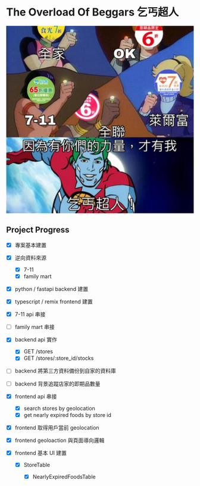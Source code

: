 # The Overload Of Beggars 乞丐超人

![The Overload Of Beggars](./docs/hero.jpg)

## Project Progress

- [x] 專案基本建置
- [x] 逆向資料來源
    - [x] 7-11
    - [x] family mart
- [x] python / fastapi backend 建置
- [x] typescript / remix frontend 建置
- [x] 7-11 api 串接
- [ ] family mart 串接
- [x] backend api 實作
    - [x] GET /stores
    - [x] GET /stores/:store_id/stocks
- [ ] backend 將第三方資料備份到自家的資料庫
- [ ] backend 背景追蹤店家的即期品數量

- [x] frontend api 串接
    - [x] search stores by geolocation
    - [x] get nearly expired foods by store id
- [x] frontend 取得用戶當前 geolocation
- [x] frontend geoloaction 與頁面導向邏輯
- [x] frontend 基本 UI 建置
    - [x] StoreTable
        - [x] NearlyExpiredFoodsTable


